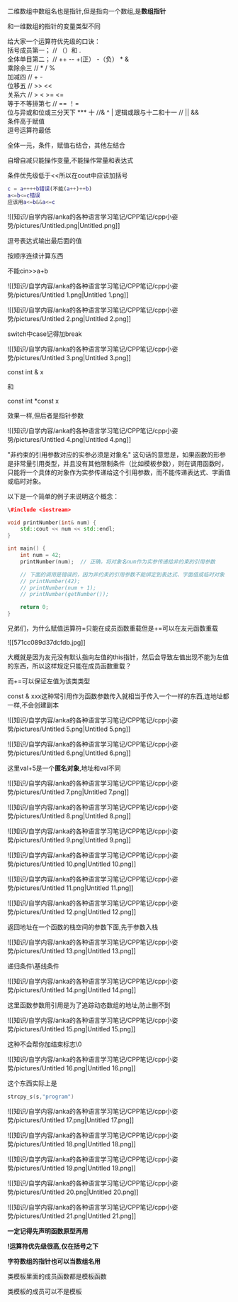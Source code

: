 二维数组中数组名也是指针,但是指向一个数组,是**数组指针**

和一维数组的指针的变量类型不同

  

给大家一个运算符优先级的口诀：  
括号成员第一； // （）和 .  
全体单目第二； // ++ -- +(正） -（负） * &  
乘除余三 // * / %  
加减四 // + -  
位移五 // >> <<  
关系六 // > < >= <=  
等于不等排第七 // == ！=  
位与异或和位或三分天下 *** 十 //& ^ | 逻辑或跟与十二和十一 // || &&  
条件高于赋值  
逗号运算符最低  

  

全体一元，条件，赋值右结合，其他左结合

  

自增自减只能操作变量,不能操作常量和表达式

  

条件优先级低于<<所以在cout中应该加括号

  

```MATLAB
c = a++++b错误(不能(a++)++b)
a<=b<=c错误
应该用a<=b&&a<=c
```

![[知识/自学内容/anka的各种语言学习笔记/CPP笔记/cpp小姿势/pictures/Untitled.png|Untitled.png]]

逗号表达式输出最后面的值

按顺序连续计算东西

  

不能cin>>a+b

![[知识/自学内容/anka的各种语言学习笔记/CPP笔记/cpp小姿势/pictures/Untitled 1.png|Untitled 1.png]]

![[知识/自学内容/anka的各种语言学习笔记/CPP笔记/cpp小姿势/pictures/Untitled 2.png|Untitled 2.png]]

switch中case记得加break

  

![[知识/自学内容/anka的各种语言学习笔记/CPP笔记/cpp小姿势/pictures/Untitled 3.png|Untitled 3.png]]

const int & x

和

const int *const x

效果一样,但后者是指针参数

![[知识/自学内容/anka的各种语言学习笔记/CPP笔记/cpp小姿势/pictures/Untitled 4.png|Untitled 4.png]]

"非约束的引用参数对应的实参必须是对象名" 这句话的意思是，如果函数的形参是非常量引用类型，并且没有其他限制条件（比如模板参数），则在调用函数时，只能将一个具体的对象作为实参传递给这个引用参数，而不能传递表达式、字面值或临时对象。

以下是一个简单的例子来说明这个概念：

```C++
\#include <iostream>

void printNumber(int& num) {
    std::cout << num << std::endl;
}

int main() {
    int num = 42;
    printNumber(num);  // 正确，将对象名num作为实参传递给非约束的引用参数

    // 下面的调用是错误的，因为非约束的引用参数不能绑定到表达式、字面值或临时对象
    // printNumber(42);
    // printNumber(num + 1);
    // printNumber(getNumber());

    return 0;
}
```

兄弟们，为什么赋值运算符=只能在成员函数重载但是+=可以在友元函数重载

![[571cc089d37dcfdb.jpg]]

大概就是因为友元没有默认指向左值的this指针，然后会导致左值出现不能为左值的东西，所以这样规定只能在成员函数重载？

而+=可以保证左值为该类类型

  

const & xxx这种常引用作为函数参数传入就相当于传入一个一样的东西,连地址都一样,不会创建副本

  

![[知识/自学内容/anka的各种语言学习笔记/CPP笔记/cpp小姿势/pictures/Untitled 5.png|Untitled 5.png]]

![[知识/自学内容/anka的各种语言学习笔记/CPP笔记/cpp小姿势/pictures/Untitled 6.png|Untitled 6.png]]

这里val+5是一个**匿名对象**,地址和val不同

![[知识/自学内容/anka的各种语言学习笔记/CPP笔记/cpp小姿势/pictures/Untitled 7.png|Untitled 7.png]]

![[知识/自学内容/anka的各种语言学习笔记/CPP笔记/cpp小姿势/pictures/Untitled 8.png|Untitled 8.png]]

![[知识/自学内容/anka的各种语言学习笔记/CPP笔记/cpp小姿势/pictures/Untitled 9.png|Untitled 9.png]]

![[知识/自学内容/anka的各种语言学习笔记/CPP笔记/cpp小姿势/pictures/Untitled 10.png|Untitled 10.png]]

![[知识/自学内容/anka的各种语言学习笔记/CPP笔记/cpp小姿势/pictures/Untitled 11.png|Untitled 11.png]]

![[知识/自学内容/anka的各种语言学习笔记/CPP笔记/cpp小姿势/pictures/Untitled 12.png|Untitled 12.png]]

返回地址在一个函数的栈空间的参数下面,先于参数入栈

  

![[知识/自学内容/anka的各种语言学习笔记/CPP笔记/cpp小姿势/pictures/Untitled 13.png|Untitled 13.png]]

递归条件\基线条件

![[知识/自学内容/anka的各种语言学习笔记/CPP笔记/cpp小姿势/pictures/Untitled 14.png|Untitled 14.png]]

这里函数参数用引用是为了追踪动态数组的地址,防止删不到

  

![[知识/自学内容/anka的各种语言学习笔记/CPP笔记/cpp小姿势/pictures/Untitled 15.png|Untitled 15.png]]

这种不会帮你加结束标志\0

  

![[知识/自学内容/anka的各种语言学习笔记/CPP笔记/cpp小姿势/pictures/Untitled 16.png|Untitled 16.png]]

这个东西实际上是

```C++
strcpy_s(s,"program")
```

![[知识/自学内容/anka的各种语言学习笔记/CPP笔记/cpp小姿势/pictures/Untitled 17.png|Untitled 17.png]]

![[知识/自学内容/anka的各种语言学习笔记/CPP笔记/cpp小姿势/pictures/Untitled 18.png|Untitled 18.png]]

![[知识/自学内容/anka的各种语言学习笔记/CPP笔记/cpp小姿势/pictures/Untitled 19.png|Untitled 19.png]]

![[知识/自学内容/anka的各种语言学习笔记/CPP笔记/cpp小姿势/pictures/Untitled 20.png|Untitled 20.png]]

![[知识/自学内容/anka的各种语言学习笔记/CPP笔记/cpp小姿势/pictures/Untitled 21.png|Untitled 21.png]]

**一定记得先声明函数原型再用**

**!运算符优先级很高,仅在括号之下**

**字符数组的指针也可以当数组名用**

类模板里面的成员函数都是模板函数

类模板的成员可以不是模板